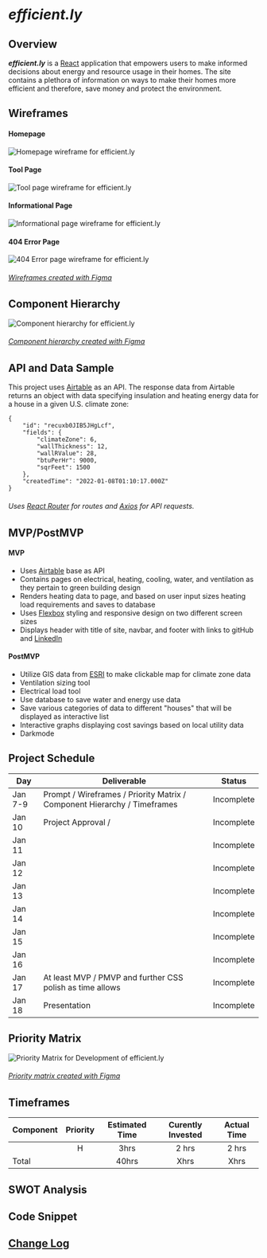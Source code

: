 # **_efficient.ly_**

## Overview

**_efficient.ly_** is a [React](https://reactjs.org/) application that empowers users to make informed decisions about energy and resource usage in their homes. The site contains a plethora of information on ways to make their homes more efficient and therefore, save money and protect the environment.

## Wireframes
#### Homepage
![Homepage wireframe for efficient.ly](./github/images/home_page.png)

#### Tool Page
![Tool page wireframe for efficient.ly](./github/images/tool.png)

#### Informational Page
![Informational page wireframe for efficient.ly](./github/images/info.png)

#### 404 Error Page
![404 Error page wireframe for efficient.ly](./github/images/404.png)

###### [Wireframes created with Figma](https://www.figma.com/)

## Component Hierarchy
![Component hierarchy for efficient.ly]()
###### [Component hierarchy created with Figma](https://www.figma.com/)

## API and Data Sample

This project uses [Airtable](https://www.airtable.com/) as an API. The response data from Airtable returns an object with data specifying insulation and heating energy data for a house in a given U.S. climate zone:

```
{
    "id": "recuxb0JIB5JHgLcf",
    "fields": {
        "climateZone": 6,
        "wallThickness": 12,
        "wallRValue": 28,
        "btuPerHr": 9000,
        "sqrFeet": 1500
    },
    "createdTime": "2022-01-08T01:10:17.000Z"
}
```
###### Uses [React Router](https://reactrouter.com/docs/en/v6) for routes and [Axios](https://axios-http.com/docs/intro) for API requests.

## MVP/PostMVP
#### MVP
- Uses [Airtable](https://www.airtable.com/) base as API
- Contains pages on electrical, heating, cooling, water, and ventilation as they pertain to green building design
- Renders heating data to page, and based on user input sizes heating load requirements and saves to database 
- Uses [Flexbox](https://css-tricks.com/snippets/css/a-guide-to-flexbox/) styling and responsive design on two different screen sizes
- Displays header with title of site, navbar, and footer with links to gitHub and [LinkedIn](www.linkedin.com/in/ndbmiller)

#### PostMVP
- Utilize GIS data from [ESRI](https://developers.arcgis.com/javascript/latest/) to make clickable map for climate zone data
- Ventilation sizing tool
- Electrical load tool
- Use database to save water and energy use data
- Save various categories of data to different "houses" that will be displayed as interactive list
- Interactive graphs displaying cost savings based on local utility data
- Darkmode

## Project Schedule

|  Day | Deliverable | Status
|---|---| ---|
|Jan 7-9| Prompt / Wireframes / Priority Matrix / Component Hierarchy / Timeframes | Incomplete
|Jan 10| Project Approval /  | Incomplete
|Jan 11|  | Incomplete
|Jan 12|  | Incomplete
|Jan 13|  | Incomplete
|Jan 14|  | Incomplete
|Jan 15|  | Incomplete
|Jan 16|  | Incomplete
|Jan 17| At least MVP / PMVP and further CSS polish as time allows | Incomplete
|Jan 18| Presentation | Incomplete

## Priority Matrix

![Priority Matrix for Development of efficient.ly]()
###### [Priority matrix created with Figma](https://www.figma.com/) 

## Timeframes

| Component | Priority  | Estimated Time    | Curently Invested | Actual Time   |
| ---       | :---:     |  :---:            | :---:         | :---:         |
| | H    | 3hrs              | 2 hrs         | 2 hrs         |
| Total     |           | 40hrs             | Xhrs          | Xhrs        |

## SWOT Analysis

## Code Snippet

## [Change Log](https://github.com/nickdbmiller/efficient.ly/commits/main)
